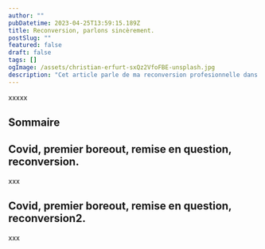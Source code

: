 ```yaml
---
author: ""
pubDatetime: 2023-04-25T13:59:15.189Z
title: Reconversion, parlons sincèrement.
postSlug: ""
featured: false
draft: false
tags: []
ogImage: /assets/christian-erfurt-sxQz2VfoFBE-unsplash.jpg
description: "Cet article parle de ma reconversion profesionnelle dans le développement web, il met en avant les oportunités, l'aspect psychologique et les déconvenues."
---
```


xxxxx

## Sommaire

## Covid, premier boreout, remise en question, reconversion.

xxx

## Covid, premier boreout, remise en question, reconversion2.

xxx
